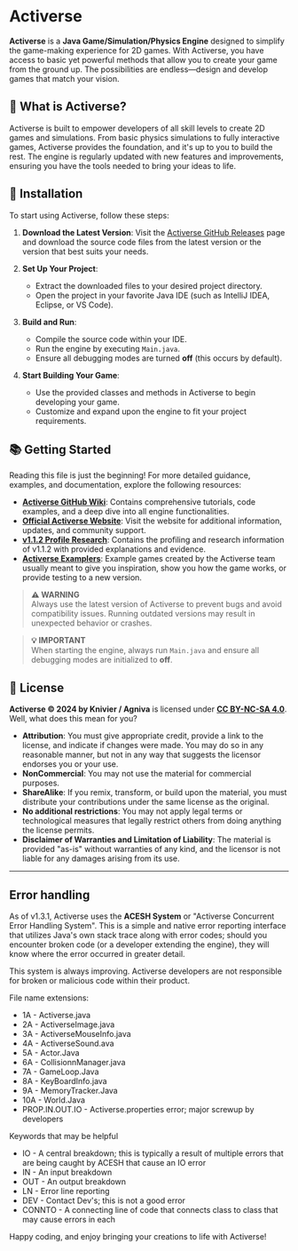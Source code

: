 # Activerse

**Activerse** is a **Java Game/Simulation/Physics Engine** designed to simplify the game-making experience for 2D games. With Activerse, you have access to basic yet powerful methods that allow you to create your game from the ground up. The possibilities are endless—design and develop games that match your vision.

## 🚀 What is Activerse?

Activerse is built to empower developers of all skill levels to create 2D games and simulations. From basic physics simulations to fully interactive games, Activerse provides the foundation, and it's up to you to build the rest. The engine is regularly updated with new features and improvements, ensuring you have the tools needed to bring your ideas to life.

## 🔧 Installation

To start using Activerse, follow these steps:

1. **Download the Latest Version**: Visit the [Activerse GitHub Releases](https://github.com/Knivier/Activerse/releases) page and download the source code files from the latest version or the version that best suits your needs.

2. **Set Up Your Project**:
   - Extract the downloaded files to your desired project directory.
   - Open the project in your favorite Java IDE (such as IntelliJ IDEA, Eclipse, or VS Code).

3. **Build and Run**:
   - Compile the source code within your IDE.
   - Run the engine by executing `Main.java`.
   - Ensure all debugging modes are turned **off** (this occurs by default).

4. **Start Building Your Game**:
   - Use the provided classes and methods in Activerse to begin developing your game.
   - Customize and expand upon the engine to fit your project requirements.

## 📚 Getting Started

Reading this file is just the beginning! For more detailed guidance, examples, and documentation, explore the following resources:

- **[Activerse GitHub Wiki](https://github.com/Knivier/Activerse/wiki)**: Contains comprehensive tutorials, code examples, and a deep dive into all engine functionalities.
- **[Official Activerse Website](https://knivier.github.io/KnivierWeb/activerseinfo.html)**: Visit the website for additional information, updates, and community support.
- **[v1.1.2 Profile Research](https://github.com/user-attachments/files/16165118/Research.Notes.for.v1.1.2.Optimizations.pdf)**: Contains the profiling and research information of v1.1.2 with provided explanations and evidence.
- **[Activerse Examplers](https://github.com/knivier/Activerse-Examplers)**: Example games created by the Activerse team usually meant to give you inspiration, show you how the game works, or provide testing to a new version.

> **⚠️ WARNING**  
> Always use the latest version of Activerse to prevent bugs and avoid compatibility issues. Running outdated versions may result in unexpected behavior or crashes.

> **💡 IMPORTANT**  
> When starting the engine, always run `Main.java` and ensure all debugging modes are initialized to **off**.

## 📝 License

**Activerse © 2024 by Knivier / Agniva** is licensed under **[CC BY-NC-SA 4.0](https://creativecommons.org/licenses/by-nc-sa/4.0/)**.
Well, what does this mean for you?

- **Attribution**: You must give appropriate credit, provide a link to the license, and indicate if changes were made. You may do so in any reasonable manner, but not in any way that suggests the licensor endorses you or your use.
- **NonCommercial**: You may not use the material for commercial purposes.
- **ShareAlike**: If you remix, transform, or build upon the material, you must distribute your contributions under the same license as the original.
- **No additional restrictions**: You may not apply legal terms or technological measures that legally restrict others from doing anything the license permits.
- **Disclaimer of Warranties and Limitation of Liability**: The material is provided "as-is" without warranties of any kind, and the licensor is not liable for any damages arising from its use.
---

## Error handling

As of v1.3.1, Activerse uses the **ACESH System** or "Activerse Concurrent Error Handling System". This is a simple and native error reporting interface that utilizes Java's own stack trace along with error codes; should you encounter broken code (or a developer extending the engine), they will know where the error occurred in greater detail.

This system is always improving. Activerse developers are not responsible for broken or malicious code within their product.

File name extensions:

- 1A - Activerse.java
- 2A - ActiverseImage.java
- 3A - ActiverseMouseInfo.java
- 4A - ActiverseSound.ava
- 5A - Actor.Java
- 6A - CollisionnManager.java
- 7A - GameLoop.Java
- 8A - KeyBoardInfo.java
- 9A - MemoryTracker.Java
- 10A - World.Java
- PROP.IN.OUT.IO - Activerse.properties error; major screwup by developers

Keywords that may be helpful
- IO - A central breakdown; this is typically a result of multiple errors that are being caught by ACESH that cause an IO error
- IN - An input breakdown
- OUT - An output breakdown
- LN - Error line reporting
- DEV - Contact Dev's; this is not a good error
- CONNTO - A connecting line of code that connects class to class that may cause errors in each


Happy coding, and enjoy bringing your creations to life with Activerse!
